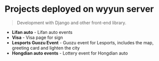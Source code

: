 # Projects deployed on wyyun server
> Development with Django and other front-end library.

- **Lifan auto** -  Lifan auto events
- **Visa** -  Visa page for sign
- **Lesports Guozu Event** -  Guozu event for Lesports, includes the map, greeting card and lighten the city
- **Hongdian auto events** -  Lottery event for Hongdian auto
